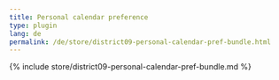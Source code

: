 ```yaml
---
title: Personal calendar preference
type: plugin
lang: de
permalink: /de/store/district09-personal-calendar-pref-bundle.html
---
```


{% include store/district09-personal-calendar-pref-bundle.md %}
